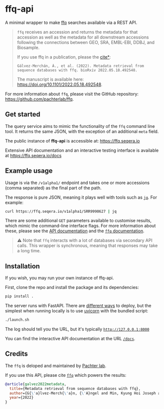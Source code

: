 # ffq-api

A minimal wrapper to make [ffq](https://github.com/pachterlab/ffq) searches available via a REST API.

> `ffq` receives an accession and returns the metadata for that accession as well as the metadata for all downstream accessions following the connections between GEO, SRA, EMBL-EBI, DDBJ, and Biosample.
>
> If you use ffq in a publication, please the [cite*](#cite):
>
> ```
> Gálvez-Merchán, Á., et al. (2022). Metadata retrieval from sequence databases with ffq. bioRxiv 2022.05.18.492548.
> ```
> The manuscript is available here: <https://doi.org/10.1101/2022.05.18.492548>.

For more information about `ffq`, please visit the GitHub repository: <https://github.com/pachterlab/ffq>.

## Get started

The query service aims to mimic the functionality of the `ffq` command line tool. It returns the same JSON, with the exception of an additional `meta` field.

The public instance of **ffq-api** is accessible at: <https://ffq.seqera.io>

Extensive API documentation and an interactive testing interface is available at <https://ffq.seqera.io/docs>

## Example usage

Usage is via the `/v1alpha1/` endpoint and takes one or more accessions (comma separated) as the final part of the path.

The response is pure JSON, meaning it plays well with tools such as [`jq`](https://stedolan.github.io/jq/). For example:

```bash
curl https://ffq.seqera.io/v1alpha1/SRR9990627 | jq
```

There are some additional `GET` parameters available to customise results, which mimic the command-line interface flags. For more information about these, please see the [API documentation](https://ffq.seqera.io/docs) and the [`ffq` documentation](https://github.com/pachterlab/ffq#usage).

> ⚠️ Note that `ffq` interacts with a lot of databases via secondary API calls. This wrapper is synchronous, meaning that responses may take a long time.

## Installation

If you wish, you may run your own instance of ffq-api.

First, clone the repo and install the package and its dependencies:

```bash
pip install .
```

The server runs with FastAPI. There are [different ways](https://fastapi.tiangolo.com/deployment/) to deploy, but the simplest when running locally is to use [uvicorn](https://www.uvicorn.org) with the bundled script:

```bash
./launch.sh
```

The log should tell you the URL, but it's typically [`http://127.0.0.1:8000`](http://127.0.0.1:8000)

You can find the interactive API documentation at the URL [`/docs`](http://127.0.0.1:8000/docs).

## Credits

The `ffq` is deloped and maintained by [Pachter lab](https://pachterlab.github.io/). 

If you use this API, please cite [`ffq`](https://github.com/pachterlab/ffq) which powers the results:

```bibtex
@article{galvez2022metadata,
  title={Metadata retrieval from sequence databases with ffq},
  author={G{\'a}lvez-Merch{\'a}n, {\'A}ngel and Min, Kyung Hoi Joseph and Pachter, Lior and Booeshaghi, A. Sina},
  year={2022}
}
```
